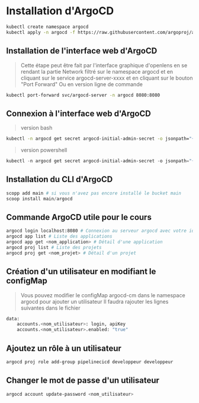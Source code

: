 # Installation d'ArgoCD

```bash
kubectl create namespace argocd
kubectl apply -n argocd -f https://raw.githubusercontent.com/argoproj/argo-cd/stable/manifests/install.yaml
```

## Installation de l'interface web d'ArgoCD

> Cette étape peut être fait par l'interface graphique d'openlens en se rendant la partie Network filtré sur le namespace argocd et en cliquant sur le service argocd-server-xxxx et en cliquant sur le bouton "Port Forward"
> Ou en version ligne de commande

```bash
kubectl port-forward svc/argocd-server -n argocd 8080:8080
```

## Connexion à l'interface web d'ArgoCD

> version bash

```bash
kubectl -n argocd get secret argocd-initial-admin-secret -o jsonpath="{.data.password}" | base64 -d
```

> version powershell

```powershell
kubectl -n argocd get secret argocd-initial-admin-secret -o jsonpath="{.data.password}" | %{[System.Text.Encoding]::UTF8.GetString([System.Convert]::FromBase64String($_))}
```

## Installation du CLI d'ArgoCD

```powershell
scopp add main # si vous n'avez pas encore installé le bucket main
scoop install main/argocd
```

## Commande ArgoCD utile pour le cours

```bash
argocd login localhost:8080 # Connexion au serveur argocd avec votre identifiant et mot de passe admin
argocd app list # Liste des applications
argocd app get <nom_application> # Détail d'une application
argocd proj list # Liste des projets
argocd proj get <nom_projet> # Détail d'un projet
```

## Création d'un utilisateur en modifiant le configMap

> Vous pouvez modifier le configMap argocd-cm dans le namespace argocd pour ajouter un utilisateur
> Il faudra rajouter les lignes suivantes dans le fichier

```bash
data:
    accounts.<nom_utilisateur>: login, apiKey
    accounts.<nom_utilisateur>.enabled: "true"
```

## Ajoutez un rôle à un utilisateur

```bash
argocd proj role add-group pipelinecicd developpeur developpeur
```

## Changer le mot de passe d'un utilisateur

```bash
argocd account update-password <nom_utilisateur>
```
